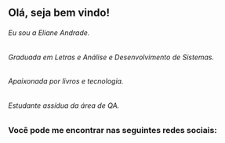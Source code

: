 
## Olá, seja bem vindo!

###### Eu sou a Eliane Andrade. 
###### Graduada em Letras e Análise e Desenvolvimento de Sistemas. 
###### Apaixonada por livros e tecnologia.
###### Estudante assídua da área de QA. 
##

### Você pode me encontrar nas seguintes redes sociais:
<div>
  <a href="https://www.linkedin.com/in/eliane-maria-de-andrade" <img src="https://img.shields.io/badge/LinkedIn-0077B5?style=for-the-badge&logo=linkedin&logoColor=white" ></a>
</div>
